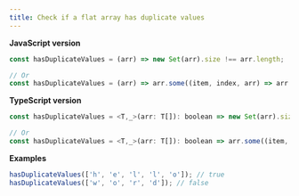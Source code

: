 ```yaml
---
title: Check if a flat array has duplicate values
---
```


**JavaScript version**

```js
const hasDuplicateValues = (arr) => new Set(arr).size !== arr.length;

// Or
const hasDuplicateValues = (arr) => arr.some((item, index, arr) => arr.indexOf(item) !== index);
```

**TypeScript version**

```js
const hasDuplicateValues = <T,_>(arr: T[]): boolean => new Set(arr).size !== arr.length;

// Or
const hasDuplicateValues = <T,_>(arr: T[]): boolean => arr.some((item, index, arr) => arr.indexOf(item) !== index);
```

**Examples**

```js
hasDuplicateValues(['h', 'e', 'l', 'l', 'o']); // true
hasDuplicateValues(['w', 'o', 'r', 'd']); // false
```
